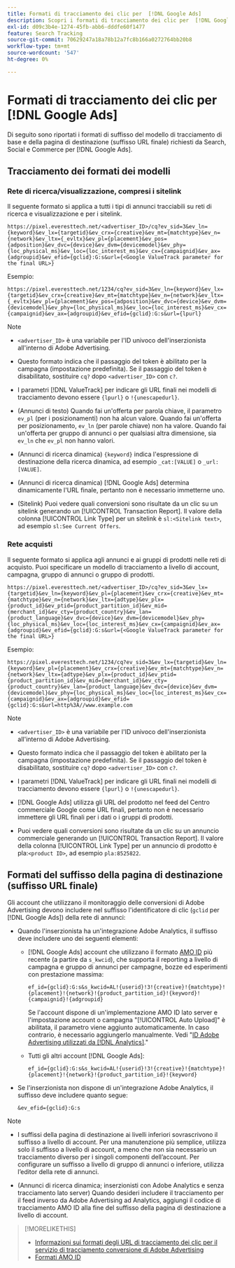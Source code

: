 ```yaml
---
title: Formati di tracciamento dei clic per  [!DNL Google Ads]
description: Scopri i formati di tracciamento dei clic per  [!DNL Google Ads]  account.
exl-id: d09c3b4e-1274-45fb-abb6-dddfe60f1477
feature: Search Tracking
source-git-commit: 70629247a18a78b12a7fc8b166a0272764bb20b8
workflow-type: tm+mt
source-wordcount: '547'
ht-degree: 0%

---
```


# Formati di tracciamento dei clic per [!DNL Google Ads]

Di seguito sono riportati i formati di suffisso del modello di tracciamento di base e della pagina di destinazione (suffisso URL finale) richiesti da Search, Social e Commerce per [!DNL Google Ads].

## Tracciamento dei formati dei modelli

### Rete di ricerca/visualizzazione, compresi i sitelink

Il seguente formato si applica a tutti i tipi di annunci tracciabili su reti di ricerca e visualizzazione e per i sitelink.

`https://pixel.everesttech.net/<advertiser_ID>/cq?ev_sid=3&ev_ln={keyword}&ev_lx={targetid}&ev_crx={creative}&ev_mt={matchtype}&ev_n={network}&ev_ltx={_evltx}&ev_pl={placement}&ev_pos={adposition}&ev_dvc={device}&ev_dvm={devicemodel}&ev_phy={loc_physical_ms}&ev_loc={loc_interest_ms}&ev_cx={campaignid}&ev_ax={adgroupid}&ev_efid={gclid}:G:s&url={<Google ValueTrack parameter for the final URL>}`

Esempio:

`https://pixel.everesttech.net/1234/cq?ev_sid=3&ev_ln={keyword}&ev_lx={targetid}&ev_crx={creative}&ev_mt={matchtype}&ev_n={network}&ev_ltx={_evltx}&ev_pl={placement}&ev_pos={adposition}&ev_dvc={device}&ev_dvm={devicemodel}&ev_phy={loc_physical_ms}&ev_loc={loc_interest_ms}&ev_cx={campaignid}&ev_ax={adgroupid}&ev_efid={gclid}:G:s&url={lpurl}`

>[!NOTE]
>
>* `<advertiser_ID>` è una variabile per l&#39;ID univoco dell&#39;inserzionista all&#39;interno di Adobe Advertising.
>
>* Questo formato indica che il passaggio del token è abilitato per la campagna (impostazione predefinita). Se il passaggio del token è disabilitato, sostituire `cq?` dopo `<advertiser_ID>` con `c?`.
>
>* I parametri [!DNL ValueTrack] per indicare gli URL finali nei modelli di tracciamento devono essere `{lpurl}` o `!{unescapedurl}`.
>
>* (Annunci di testo) Quando fai un&#39;offerta per parola chiave, il parametro `ev_pl` (per i posizionamenti) non ha alcun valore. Quando fai un&#39;offerta per posizionamento, `ev_ln` (per parole chiave) non ha valore. Quando fai un&#39;offerta per gruppo di annunci o per qualsiasi altra dimensione, sia `ev_ln` che `ev_pl` non hanno valori.
>
>* (Annunci di ricerca dinamica) `{keyword}` indica l&#39;espressione di destinazione della ricerca dinamica, ad esempio `_cat:[VALUE]` o `_url:[VALUE]`.
>
>* (Annunci di ricerca dinamica) [!DNL Google Ads] determina dinamicamente l&#39;URL finale, pertanto non è necessario immetterne uno.
>
>* (Sitelink) Puoi vedere quali conversioni sono risultate da un clic su un sitelink generando un [!UICONTROL Transaction Report]. Il valore della colonna [!UICONTROL Link Type] per un sitelink è `sl:<Sitelink text>`, ad esempio `sl:See Current Offers`.

### Rete acquisti

Il seguente formato si applica agli annunci e ai gruppi di prodotti nelle reti di acquisto. Puoi specificare un modello di tracciamento a livello di account, campagna, gruppo di annunci o gruppo di prodotti.

`https://pixel.everesttech.net/<advertiser_ID>/cq?ev_sid=3&ev_lx={targetid}&ev_ln={keyword}&ev_pl={placement}&ev_crx={creative}&ev_mt={matchtype}&ev_n={network}&ev_ltx={adtype}&ev_plx={product_id}&ev_ptid={product_partition_id}&ev_mid={merchant_id}&ev_cty={product_country}&ev_lan={product_language}&ev_dvc={device}&ev_dvm={devicemodel}&ev_phy={loc_physical_ms}&ev_loc={loc_interest_ms}&ev_cx={campaignid}&ev_ax={adgroupid}&ev_efid={gclid}:G:s&url={<Google ValueTrack parameter for the final URL>}`

Esempio:

`https://pixel.everesttech.net/1234/cq?ev_sid=3&ev_lx={targetid}&ev_ln={keyword}&ev_pl={placement}&ev_crx={creative}&ev_mt={matchtype}&ev_n={network}&ev_ltx={adtype}&ev_plx={product_id}&ev_ptid={product_partition_id}&ev_mid={merchant_id}&ev_cty={product_country}&ev_lan={product_language}&ev_dvc={device}&ev_dvm={devicemodel}&ev_phy={loc_physical_ms}&ev_loc={loc_interest_ms}&ev_cx={campaignid}&ev_ax={adgroupid}&ev_efid={gclid}:G:s&url=http%3A//www.example.com`

>[!NOTE]
>
>* `<advertiser_ID>` è una variabile per l&#39;ID univoco dell&#39;inserzionista all&#39;interno di Adobe Advertising.
>
>* Questo formato indica che il passaggio del token è abilitato per la campagna (impostazione predefinita). Se il passaggio del token è disabilitato, sostituire `cq?` dopo `<advertiser_ID>` con `c?`.
>
>* I parametri [!DNL ValueTrack] per indicare gli URL finali nei modelli di tracciamento devono essere `{lpurl}` o `!{unescapedurl}`.
>
>* [!DNL Google Ads] utilizza gli URL del prodotto nel feed del Centro commerciale Google come URL finali, pertanto non è necessario immettere gli URL finali per i dati o i gruppi di prodotti.
>
>* Puoi vedere quali conversioni sono risultate da un clic su un annuncio commerciale generando un [!UICONTROL Transaction Report]. Il valore della colonna [!UICONTROL Link Type] per un annuncio di prodotto è pla:`<product ID>`, ad esempio `pla:8525822`.

## Formati del suffisso della pagina di destinazione (suffisso URL finale)

Gli account che utilizzano il monitoraggio delle conversioni di Adobe Advertising devono includere nel suffisso l&#39;identificatore di clic (`gclid` per [!DNL Google Ads]) della rete di annunci:

* Quando l&#39;inserzionista ha un&#39;integrazione Adobe Analytics, il suffisso deve includere uno dei seguenti elementi:

   * [!DNL Google Ads] account che utilizzano il formato [AMO ID](/help/integrations/analytics/ids.md#amo-id-formats) più recente (a partire da `s_kwcid`), che supporta il reporting a livello di campagna e gruppo di annunci per campagne, bozze ed esperimenti con prestazione massima:

     `ef_id={gclid}:G:s&s_kwcid=AL!{userid}!3!{creative}!{matchtype}!{placement}!{network}!{product_partition_id}!{keyword}!{campaignid}!{adgroupid}`

     Se l&#39;account dispone di un&#39;implementazione AMO ID lato server e l&#39;impostazione account o campagna &quot;[!UICONTROL Auto Upload]&quot; è abilitata, il parametro viene aggiunto automaticamente. In caso contrario, è necessario aggiungerlo manualmente. Vedi &quot;[ID Adobe Advertising utilizzati da [!DNL Analytics]](/help/integrations/analytics/ids.md#amo-id-implement).&quot;

   * Tutti gli altri account [!DNL Google Ads]:

     `ef_id={gclid}:G:s&s_kwcid=AL!{userid}!3!{creative}!{matchtype}!{placement}!{network}!{product_partition_id}!{keyword}`

* Se l&#39;inserzionista non dispone di un&#39;integrazione Adobe Analytics, il suffisso deve includere quanto segue:

  `&ev_efid={gclid}:G:s`

>[!NOTE]
>
>* I suffissi della pagina di destinazione ai livelli inferiori sovrascrivono il suffisso a livello di account. Per una manutenzione più semplice, utilizza solo il suffisso a livello di account, a meno che non sia necessario un tracciamento diverso per i singoli componenti dell’account. Per configurare un suffisso a livello di gruppo di annunci o inferiore, utilizza l’editor della rete di annunci.
>
>* (Annunci di ricerca dinamica; inserzionisti con Adobe Analytics e senza tracciamento lato server) Quando desideri includere il tracciamento per il feed inverso da Adobe Advertising ad Analytics, aggiungi il codice di tracciamento AMO ID alla fine del suffisso della pagina di destinazione a livello di account.

>[!MORELIKETHIS]
>
>* [Informazioni sui formati degli URL di tracciamento dei clic per il servizio di tracciamento conversione di Adobe Advertising](formats-click-tracking-about.md)
>* [Formati AMO ID](/help/integrations/analytics/ids.md#amo-id-formats)
